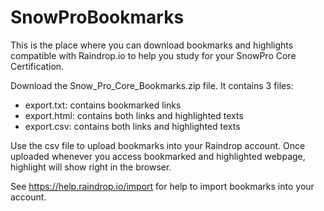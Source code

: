 # SnowProBookmarks

This is the place where you can download bookmarks and highlights compatible with Raindrop.io to help you study for your SnowPro Core Certification.

Download the Snow_Pro_Core_Bookmarks.zip file. It contains 3 files: 
- export.txt: contains bookmarked links
- export.html: contains both links and highlighted texts
- export.csv: contains both links and highlighted texts

Use the csv file to upload bookmarks into your Raindrop account. Once uploaded whenever you access bookmarked and highlighted webpage, highlight will show right in the browser.

See https://help.raindrop.io/import for help to import bookmarks into your account.


